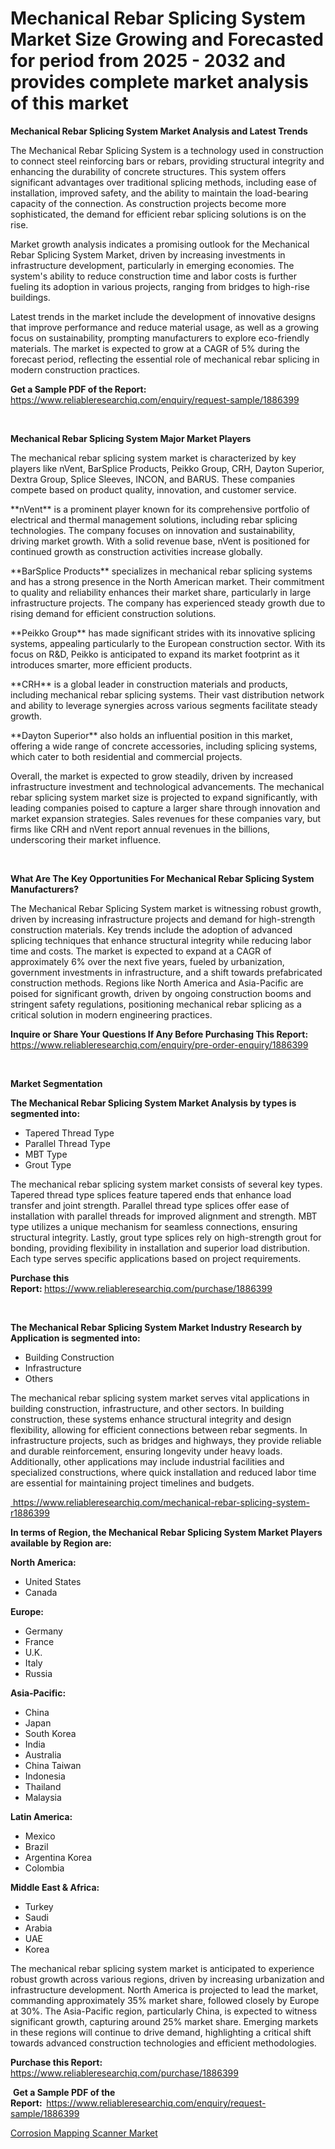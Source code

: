 <p><h1>Mechanical Rebar Splicing System Market Size Growing and Forecasted for period from 2025 - 2032 and provides complete market analysis of this market</h1></p><p><strong>Mechanical Rebar Splicing System Market Analysis and Latest Trends</strong></p>
<p><p>The Mechanical Rebar Splicing System is a technology used in construction to connect steel reinforcing bars or rebars, providing structural integrity and enhancing the durability of concrete structures. This system offers significant advantages over traditional splicing methods, including ease of installation, improved safety, and the ability to maintain the load-bearing capacity of the connection. As construction projects become more sophisticated, the demand for efficient rebar splicing solutions is on the rise.</p><p>Market growth analysis indicates a promising outlook for the Mechanical Rebar Splicing System Market, driven by increasing investments in infrastructure development, particularly in emerging economies. The system's ability to reduce construction time and labor costs is further fueling its adoption in various projects, ranging from bridges to high-rise buildings. </p><p>Latest trends in the market include the development of innovative designs that improve performance and reduce material usage, as well as a growing focus on sustainability, prompting manufacturers to explore eco-friendly materials. The market is expected to grow at a CAGR of 5% during the forecast period, reflecting the essential role of mechanical rebar splicing in modern construction practices. </p></p>
<p><strong>Get a Sample PDF of the Report:&nbsp;</strong> <a href="https://www.reliableresearchiq.com/enquiry/request-sample/1886399?utm_campaign=2309&utm_medium=2&utm_source=Github&utm_content=ia&utm_term=20022025&utm_id=mechanical-rebar-splicing-system">https://www.reliableresearchiq.com/enquiry/request-sample/1886399</a></p>
<p>&nbsp;</p>
<p><strong>Mechanical Rebar Splicing System Major Market Players</strong></p>
<p><p>The mechanical rebar splicing system market is characterized by key players like nVent, BarSplice Products, Peikko Group, CRH, Dayton Superior, Dextra Group, Splice Sleeves, INCON, and BARUS. These companies compete based on product quality, innovation, and customer service.</p><p>**nVent** is a prominent player known for its comprehensive portfolio of electrical and thermal management solutions, including rebar splicing technologies. The company focuses on innovation and sustainability, driving market growth. With a solid revenue base, nVent is positioned for continued growth as construction activities increase globally.</p><p>**BarSplice Products** specializes in mechanical rebar splicing systems and has a strong presence in the North American market. Their commitment to quality and reliability enhances their market share, particularly in large infrastructure projects. The company has experienced steady growth due to rising demand for efficient construction solutions.</p><p>**Peikko Group** has made significant strides with its innovative splicing systems, appealing particularly to the European construction sector. With its focus on R&D, Peikko is anticipated to expand its market footprint as it introduces smarter, more efficient products.</p><p>**CRH** is a global leader in construction materials and products, including mechanical rebar splicing systems. Their vast distribution network and ability to leverage synergies across various segments facilitate steady growth.</p><p>**Dayton Superior** also holds an influential position in this market, offering a wide range of concrete accessories, including splicing systems, which cater to both residential and commercial projects.</p><p>Overall, the market is expected to grow steadily, driven by increased infrastructure investment and technological advancements. The mechanical rebar splicing system market size is projected to expand significantly, with leading companies poised to capture a larger share through innovation and market expansion strategies. Sales revenues for these companies vary, but firms like CRH and nVent report annual revenues in the billions, underscoring their market influence.</p></p>
<p>&nbsp;</p>
<p><strong>What Are The Key Opportunities For Mechanical Rebar Splicing System Manufacturers?</strong></p>
<p><p>The Mechanical Rebar Splicing System market is witnessing robust growth, driven by increasing infrastructure projects and demand for high-strength construction materials. Key trends include the adoption of advanced splicing techniques that enhance structural integrity while reducing labor time and costs. The market is expected to expand at a CAGR of approximately 6% over the next five years, fueled by urbanization, government investments in infrastructure, and a shift towards prefabricated construction methods. Regions like North America and Asia-Pacific are poised for significant growth, driven by ongoing construction booms and stringent safety regulations, positioning mechanical rebar splicing as a critical solution in modern engineering practices.</p></p>
<p><strong>Inquire or Share Your Questions If Any Before Purchasing This Report:</strong> <a href="https://www.reliableresearchiq.com/enquiry/pre-order-enquiry/1886399?utm_campaign=2309&utm_medium=2&utm_source=Github&utm_content=ia&utm_term=20022025&utm_id=mechanical-rebar-splicing-system">https://www.reliableresearchiq.com/enquiry/pre-order-enquiry/1886399</a></p>
<p>&nbsp;</p>
<p><strong>Market Segmentation</strong></p>
<p><strong>The Mechanical Rebar Splicing System Market Analysis by types is segmented into:</strong></p>
<p><ul><li>Tapered Thread Type</li><li>Parallel Thread Type</li><li>MBT Type</li><li>Grout Type</li></ul></p>
<p><p>The mechanical rebar splicing system market consists of several key types. Tapered thread type splices feature tapered ends that enhance load transfer and joint strength. Parallel thread type splices offer ease of installation with parallel threads for improved alignment and strength. MBT type utilizes a unique mechanism for seamless connections, ensuring structural integrity. Lastly, grout type splices rely on high-strength grout for bonding, providing flexibility in installation and superior load distribution. Each type serves specific applications based on project requirements.</p></p>
<p><strong>Purchase this Report:&nbsp;</strong><a href="https://www.reliableresearchiq.com/purchase/1886399?utm_campaign=2309&utm_medium=2&utm_source=Github&utm_content=ia&utm_term=20022025&utm_id=mechanical-rebar-splicing-system">https://www.reliableresearchiq.com/purchase/1886399</a></p>
<p>&nbsp;</p>
<p><strong>The Mechanical Rebar Splicing System Market Industry Research by Application is segmented into:</strong></p>
<p><ul><li>Building Construction</li><li>Infrastructure</li><li>Others</li></ul></p>
<p><p>The mechanical rebar splicing system market serves vital applications in building construction, infrastructure, and other sectors. In building construction, these systems enhance structural integrity and design flexibility, allowing for efficient connections between rebar segments. In infrastructure projects, such as bridges and highways, they provide reliable and durable reinforcement, ensuring longevity under heavy loads. Additionally, other applications may include industrial facilities and specialized constructions, where quick installation and reduced labor time are essential for maintaining project timelines and budgets.</p></p>
<p><a href="https://www.reliableresearchiq.com/mechanical-rebar-splicing-system-r1886399?utm_campaign=2309&utm_medium=2&utm_source=Github&utm_content=ia&utm_term=20022025&utm_id=mechanical-rebar-splicing-system">&nbsp;https://www.reliableresearchiq.com/mechanical-rebar-splicing-system-r1886399</a></p>
<p><strong>In terms of Region, the Mechanical Rebar Splicing System Market Players available by Region are:</strong></p>
<p>
    <p> <strong> North America: </strong>
        <ul>
            <li>United States</li>
            <li>Canada</li>
        </ul>
        </p> 
    <p> <strong> Europe: </strong>
        <ul>
            <li>Germany</li>
            <li>France</li>
            <li>U.K.</li>
            <li>Italy</li>
            <li>Russia</li>
        </ul>
        </p> 
    <p> <strong> Asia-Pacific: </strong>
        <ul>
            <li>China</li>
            <li>Japan</li>
            <li>South Korea</li>
            <li>India</li>
            <li>Australia</li>
            <li>China Taiwan</li>
            <li>Indonesia</li>
            <li>Thailand</li>
            <li>Malaysia</li>
        </ul>
        </p> 
    <p> <strong> Latin America: </strong>
        <ul>
            <li>Mexico</li>
            <li>Brazil</li>
            <li>Argentina Korea</li>
            <li>Colombia</li>
        </ul>
        </p> 
    <p> <strong> Middle East & Africa: </strong>
        <ul>
            <li>Turkey</li>
            <li>Saudi</li>
            <li>Arabia</li>
            <li>UAE</li>
            <li>Korea</li>
        </ul>
    </p>
    </p>
<p><p>The mechanical rebar splicing system market is anticipated to experience robust growth across various regions, driven by increasing urbanization and infrastructure development. North America is projected to lead the market, commanding approximately 35% market share, followed closely by Europe at 30%. The Asia-Pacific region, particularly China, is expected to witness significant growth, capturing around 25% market share. Emerging markets in these regions will continue to drive demand, highlighting a critical shift towards advanced construction technologies and efficient methodologies.</p></p>
<p><strong>Purchase this Report: </strong><a href="https://www.reliableresearchiq.com/purchase/1886399?utm_campaign=2309&utm_medium=2&utm_source=Github&utm_content=ia&utm_term=20022025&utm_id=mechanical-rebar-splicing-system">https://www.reliableresearchiq.com/purchase/1886399</a></p>
<p>&nbsp;<strong>Get a Sample PDF of the Report:&nbsp;&nbsp;</strong><a href="https://www.reliableresearchiq.com/enquiry/request-sample/1886399?utm_campaign=2309&utm_medium=2&utm_source=Github&utm_content=ia&utm_term=20022025&utm_id=mechanical-rebar-splicing-system">https://www.reliableresearchiq.com/enquiry/request-sample/1886399</a></p>
<p><strong></strong></p>
<p><p><a href="https://github.com/triattwood9919/Market-Research-Report-List-1/blob/main/corrosion-mapping-scanner-market.md?utm_campaign=2309&utm_medium=2&utm_source=Github&utm_content=ia&utm_term=20022025&utm_id=mechanical-rebar-splicing-system">Corrosion Mapping Scanner Market</a></p></p>